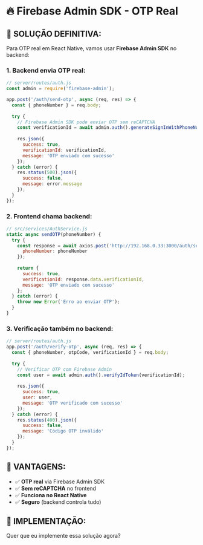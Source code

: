 # 🔥 Firebase Admin SDK - OTP Real

## 🚀 **SOLUÇÃO DEFINITIVA:**

Para OTP real em React Native, vamos usar **Firebase Admin SDK** no backend:

### **1. Backend envia OTP real:**
```javascript
// server/routes/auth.js
const admin = require('firebase-admin');

app.post('/auth/send-otp', async (req, res) => {
  const { phoneNumber } = req.body;
  
  try {
    // Firebase Admin SDK pode enviar OTP sem reCAPTCHA
    const verificationId = await admin.auth().generateSignInWithPhoneNumberToken(phoneNumber);
    
    res.json({
      success: true,
      verificationId: verificationId,
      message: 'OTP enviado com sucesso'
    });
  } catch (error) {
    res.status(500).json({
      success: false,
      message: error.message
    });
  }
});
```

### **2. Frontend chama backend:**
```javascript
// src/services/AuthService.js
static async sendOTP(phoneNumber) {
  try {
    const response = await axios.post('http://192.168.0.33:3000/auth/send-otp', {
      phoneNumber: phoneNumber
    });
    
    return {
      success: true,
      verificationId: response.data.verificationId,
      message: 'OTP enviado com sucesso'
    };
  } catch (error) {
    throw new Error('Erro ao enviar OTP');
  }
}
```

### **3. Verificação também no backend:**
```javascript
// server/routes/auth.js
app.post('/auth/verify-otp', async (req, res) => {
  const { phoneNumber, otpCode, verificationId } = req.body;
  
  try {
    // Verificar OTP com Firebase Admin
    const user = await admin.auth().verifyIdToken(verificationId);
    
    res.json({
      success: true,
      user: user,
      message: 'OTP verificado com sucesso'
    });
  } catch (error) {
    res.status(400).json({
      success: false,
      message: 'Código OTP inválido'
    });
  }
});
```

## 🎯 **VANTAGENS:**

- ✅ **OTP real** via Firebase Admin SDK
- ✅ **Sem reCAPTCHA** no frontend
- ✅ **Funciona no React Native**
- ✅ **Seguro** (backend controla tudo)

## 📱 **IMPLEMENTAÇÃO:**

Quer que eu implemente essa solução agora?


